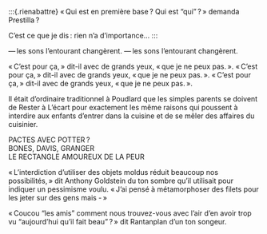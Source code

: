 :::{.rienabattre}
« Qui est en première base ? Qui est “qui” ? » demanda Prestilla ?

C’est ce que je dis : rien n’a d’importance…
:::

— les sons l’entourant changèrent.
— les sons l’entourant changèrent.

« C’est pour ça, » dit-il avec de grands yeux, « que je ne peux pas. ».
« C’est pour ça, » dit-il avec de grands yeux, « que je ne peux pas. ».
« C’est pour ça, » dit-il avec de grands yeux, « que je ne peux pas. ».

Il était d’ordinaire traditionnel à Poudlard que les simples parents se
doivent de Rester à L’écart pour exactement les même raisons qui
poussent à interdire aux enfants d’entrer dans la cuisine et de se mêler
des affaires du cuisinier.

PACTES AVEC POTTER ?  
BONES, DAVIS, GRANGER  
LE RECTANGLE AMOUREUX DE LA PEUR

« L’interdiction d’utiliser des objets moldus réduit beaucoup nos
possibilités, » dit Anthony Goldstein du ton sombre qu’il utilisait pour
indiquer un pessimisme voulu. « J’ai pensé à métamorphoser des filets
pour les jeter sur des gens mais - »

« Coucou “les amis” comment nous trouvez-vous avec l’air d’en avoir trop vu “aujourd’hui qu’il fait beau” ? » dit Rantanplan d’un ton songeur.


